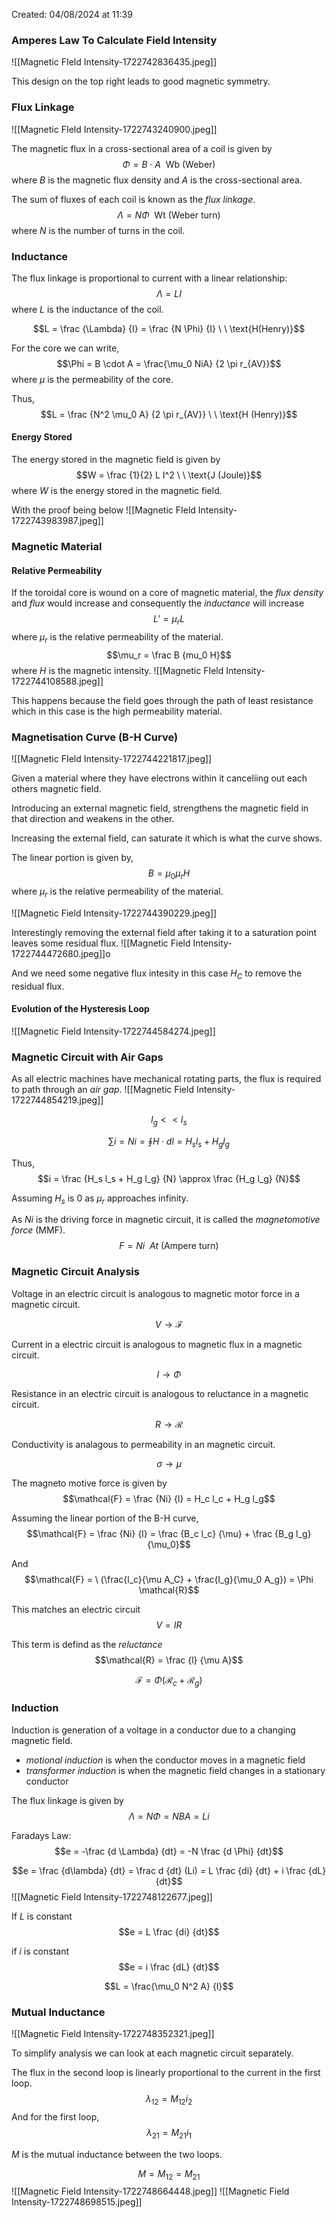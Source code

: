 Created: 04/08/2024 at 11:39

### Amperes Law To Calculate Field Intensity
![[Magnetic FIeld Intensity-1722742836435.jpeg]]

This design on the top right leads to good magnetic symmetry.

### Flux Linkage
![[Magnetic FIeld Intensity-1722743240900.jpeg]]

The magnetic flux in a cross-sectional area of a coil is given by
$$\Phi = B \cdot A \ \ \text{Wb (Weber)}$$
where $B$ is the magnetic flux density and $A$ is the cross-sectional area.

The sum of fluxes of each coil is known as the *flux linkage*.
$$\Lambda = N \Phi \ \ \text{Wt (Weber\  turn)}$$
where $N$ is the number of turns in the coil.

### Inductance
The flux linkage is proportional to current with a linear relationship:
$$\Lambda = L I$$
where $L$ is the inductance of the coil.

$$L = \frac {\Lambda} {I} = \frac {N \Phi} {I} \ \ \text{H(Henry)}$$

For the core we can write,
$$\Phi = B \cdot A = \frac{\mu_0 NiA} {2 \pi r_{AV}}$$
where $\mu$ is the permeability of the core.

Thus,
$$L = \frac {N^2 \mu_0 A} {2 \pi r_{AV}} \ \ \text{H (Henry)}$$

#### Energy Stored
The energy stored in the magnetic field is given by
$$W = \frac {1}{2} L I^2 \ \ \text{J (Joule)}$$
where $W$ is the energy stored in the magnetic field.

With the proof being below
![[Magnetic FIeld Intensity-1722743983987.jpeg]]

### Magnetic Material
#### Relative Permeability
If the toroidal core is wound on a core of magnetic material, the *flux density* and *flux* would increase and consequently the *inductance* will increase
$$L' = \mu_r L$$
where $\mu_r$ is the relative permeability of the material.
$$\mu_r = \frac B {mu_0 H}$$
where $H$ is the magnetic intensity.
![[Magnetic FIeld Intensity-1722744108588.jpeg]]

This happens because the field goes through the path of least resistance which in this case is the high permeability material.

### Magnetisation Curve (B-H Curve)
![[Magnetic FIeld Intensity-1722744221817.jpeg]]

Given a material where they have electrons within it canceliing out each others magnetic field.

Introducing an external magnetic field, strengthens the magnetic field in that direction and weakens in the other.

Increasing the external field, can saturate it which is what the curve shows.

The linear portion is given by,
$$B = \mu_0 \mu_r H$$
where $\mu_r$ is the relative permeability of the material.

![[Magnetic Field Intensity-1722744390229.jpeg]]

Interestingly removing the external field after taking it to a saturation point leaves some residual flux.
![[Magnetic Field Intensity-1722744472680.jpeg]]o

And we need some negative flux intesity in this case $H_C$ to remove the residual flux.

#### Evolution of the Hysteresis Loop
![[Magnetic Field Intensity-1722744584274.jpeg]]

### Magnetic Circuit with Air Gaps
As all electric machines have mechanical rotating parts, the flux is required to path through an *air gap*.
![[Magnetic Field Intensity-1722744854219.jpeg]]

$$l_g << l_s$$

$$\sum i = Ni = \oint H \cdot dl = H_s l_s + H_g l_g$$

Thus,
$$i = \frac {H_s l_s + H_g l_g} {N} \approx \frac {H_g l_g} {N}$$

Assuming $H_s$ is 0 as $\mu_r$ approaches infinity.

As $Ni$ is the driving force in magnetic circuit, it is called the *magnetomotive force* (MMF).
$$F = Ni \ \ At \text{ (Ampere turn)}$$

### Magnetic Circuit Analysis
Voltage in an electric circuit is analogous to magnetic motor force in a magnetic circuit.

$$V \rightarrow \mathcal{F}$$

Current in a electric circuit is analogous to magnetic flux in a magnetic circuit.

$$I \rightarrow \Phi$$

Resistance in an electric circuit is analogous to reluctance in a magnetic circuit.

$$R \rightarrow \mathcal{R}$$

Conductivity is analagous to permeability in an magnetic circuit.

$$\sigma \rightarrow \mu$$

The magneto motive force is given by
$$\mathcal{F} = \frac {Ni} {l} = H_c l_c + H_g l_g$$

Assuming the linear portion of the B-H curve,
$$\mathcal{F} = \frac {Ni} {l} = \frac {B_c l_c} {\mu} + \frac {B_g l_g} {\mu_0}$$

And
$$\mathcal{F} = \ (\frac{l_c}{\mu A_C} + \frac{l_g}{\mu_0 A_g}) = \Phi \mathcal{R}$$

This matches an electric circuit
$$V = IR$$

This term is defind as the *reluctance*
$$\mathcal{R} = \frac {l} {\mu A}$$

$$\mathcal{F} = \Phi (\mathcal{R}_c + \mathcal{R}_g)$$

### Induction
Induction is generation of a voltage in a conductor due to a changing magnetic field.

- *motional induction* is when the conductor moves in a magnetic field
- *transformer induction* is when the magnetic field changes in a stationary conductor

The flux linkage is given by
$$\Lambda = N \Phi = N B A = Li$$

Faradays Law:
$$e = -\frac {d \Lambda} {dt} = -N \frac {d \Phi} {dt}$$

$$e = \frac {d\lambda} {dt} = \frac d {dt} (Li) = L \frac {di} {dt} + i \frac {dL} {dt}$$
![[Magnetic Field Intensity-1722748122677.jpeg]]

If $L$ is constant
$$e = L \frac {di} {dt}$$

if $i$ is constant
$$e = i \frac {dL} {dt}$$

$$L =  \frac{\mu_0 N^2 A} {l}$$

### Mutual Inductance
![[Magnetic Field Intensity-1722748352321.jpeg]]

To simplify analysis we can look at each magnetic circuit separately.

The flux in the second loop is linearly proportional to the current in the first loop.
$$\lambda_{12} = M_{12} i_2$$
And for the first loop,
$$\lambda_{21} = M_{21} i_1$$

$M$ is the mutual inductance between the two loops.

$$M = M_{12} = M_{21}$$
![[Magnetic Field Intensity-1722748664448.jpeg]]
![[Magnetic Field Intensity-1722748698515.jpeg]]